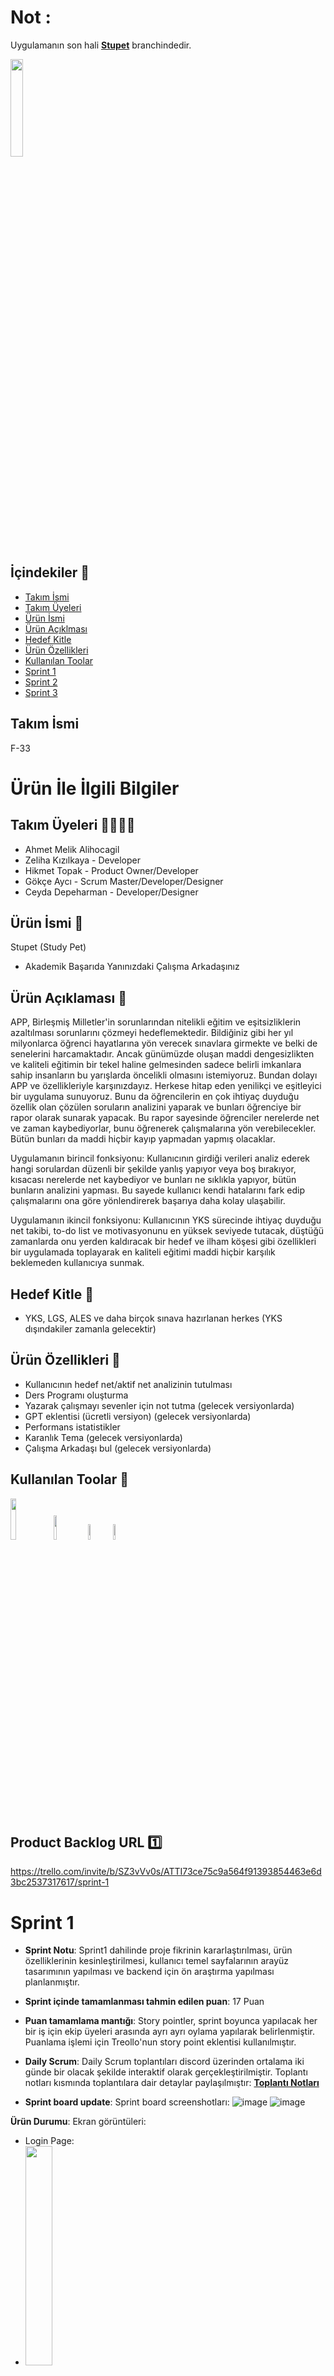 # Not :
Uygulamanın son hali **[Stupet](https://github.com/oua-f-33/stupet-study-pet-/tree/stupet)** branchindedir.

<img src = "https://github.com/oua-f-33/stupet-study-pet-/assets/77845105/50085601-394d-4857-a2e4-caea7a4b41cd" width=20% height=20%>

## İçindekiler 📝
- [Takım İsmi](#takım-ismi) 
- [Takım Üyeleri](#takım-üyleri)
- [Ürün İsmi](#ürün-ismi)
- [Ürün Açıklması](#ürün-açıklaması)
- [Hedef Kitle](#hedef-kitle)
- [Ürün Özellikleri](#ürün-özellikleri)
- [Kullanılan Toolar](#kullanılan-toolar)
- [Sprint 1](#sprint1)
- [Sprint 2](#sprint2)
- [Sprint 3](#sprint3)

## **Takım İsmi**
F-33

# Ürün İle İlgili Bilgiler

## Takım Üyeleri 👩‍💻👨‍💻
- Ahmet Melik Alihocagil 
- Zeliha Kızılkaya - Developer
- Hikmet Topak - Product Owner/Developer
- Gökçe Aycı - Scrum Master/Developer/Designer
- Ceyda Depeharman - Developer/Designer

## Ürün İsmi 🐾
Stupet (Study Pet) 
- Akademik Başarıda Yanınızdaki Çalışma Arkadaşınız
## Ürün Açıklaması 🧠
 APP, Birleşmiş Milletler'in sorunlarından nitelikli eğitim ve eşitsizliklerin azaltılması sorunlarını çözmeyi hedeflemektedir. Bildiğiniz gibi her yıl milyonlarca öğrenci hayatlarına yön verecek sınavlara girmekte ve belki de senelerini harcamaktadır. Ancak günümüzde oluşan maddi dengesizlikten ve kaliteli eğitimin bir tekel haline gelmesinden sadece belirli imkanlara sahip insanların bu yarışlarda öncelikli olmasını istemiyoruz. Bundan dolayı APP ve özellikleriyle karşınızdayız. Herkese hitap eden yenilikçi ve eşitleyici bir uygulama sunuyoruz. Bunu da öğrencilerin en çok ihtiyaç duyduğu özellik olan çözülen soruların analizini yaparak ve bunları öğrenciye bir rapor olarak sunarak yapacak. Bu rapor sayesinde öğrenciler nerelerde net ve zaman kaybediyorlar, bunu öğrenerek çalışmalarına yön verebilecekler. Bütün bunları da maddi hiçbir kayıp yapmadan yapmış olacaklar.

Uygulamanın birincil fonksiyonu: Kullanıcının girdiği verileri analiz ederek hangi sorulardan düzenli bir şekilde yanlış yapıyor veya boş bırakıyor, kısacası nerelerde net kaybediyor ve bunları ne sıklıkla yapıyor, bütün bunların analizini yapması. Bu sayede kullanıcı kendi hatalarını fark edip çalışmalarını ona göre yönlendirerek başarıya daha kolay ulaşabilir.

Uygulamanın ikincil fonksiyonu: Kullanıcının YKS sürecinde ihtiyaç duyduğu net takibi, to-do list ve motivasyonunu en yüksek seviyede tutacak, düştüğü zamanlarda onu yerden kaldıracak bir hedef ve ilham köşesi gibi özellikleri bir uygulamada toplayarak en kaliteli eğitimi maddi hiçbir karşılık beklemeden kullanıcıya sunmak.

## Hedef Kitle 🎯
- YKS, LGS, ALES ve daha birçok sınava hazırlanan herkes
(YKS dışındakiler zamanla gelecektir)

## Ürün Özellikleri 📱
- Kullanıcının hedef net/aktif net analizinin tutulması
- Ders Programı oluşturma
- Yazarak çalışmayı sevenler için not tutma (gelecek versiyonlarda)
- GPT eklentisi (ücretli versiyon) (gelecek versiyonlarda)
- Performans istatistikler
- Karanlık Tema (gelecek versiyonlarda)
- Çalışma Arkadaşı bul (gelecek versiyonlarda)

## Kullanılan Toolar 🔨
<img src="https://github.com/oua-f-33/stupet-study-pet-/assets/77845105/c851f810-5f0e-4249-8e87-86c1b139f507" width="13%" height="13%"> <img src="https://github.com/oua-f-33/stupet-study-pet-/assets/77845105/a2a1ec1b-a43e-4787-87fe-296e5518a071" width="10%" height="10%"> <img src="https://brandslogos.com/wp-content/uploads/images/firebase-logo.png" width="8%" height="8%"><img src="https://github.com/oua-f-33/stupet-study-pet-/assets/77845105/db4f6f20-3983-418b-be90-86ad2826e569" width="8%" height="8%">

## Product Backlog URL 1️⃣
https://trello.com/invite/b/SZ3vVv0s/ATTI73ce75c9a564f91393854463e6d3bc2537317617/sprint-1
# Sprint 1
- **Sprint Notu**: Sprint1 dahilinde proje fikrinin kararlaştırılması, ürün özelliklerinin kesinleştirilmesi, kullanıcı temel sayfalarının arayüz tasarımının yapılması ve backend için ön araştırma yapılması planlanmıştır.
  
- **Sprint içinde tamamlanması tahmin edilen puan**: 17 Puan

- **Puan tamamlama mantığı**: Story pointler, sprint boyunca yapılacak her bir iş için ekip üyeleri arasında ayrı ayrı oylama yapılarak belirlenmiştir. Puanlama işlemi için Treollo'nun story point eklentisi kullanılmıştır.
  
- **Daily Scrum**: Daily Scrum toplantıları discord üzerinden ortalama iki günde bir olacak şekilde interaktif olarak gerçekleştirilmiştir. Toplantı notları kısmında toplantılara dair detaylar paylaşılmıştır: **[Toplantı Notları](https://docs.google.com/document/d/1GLPzij74af6KO64UVuXZnkMik6LS6BBCPYart3XEXPg/edit?usp=sharing)**

- **Sprint board update**: Sprint board screenshotları:
  ![image](https://github.com/oua-f-33/proje/assets/77845105/f96bd3cb-49ef-4d0a-b384-ffafca41d84f)
  ![image](https://github.com/oua-f-33/proje/assets/77845105/d8947bad-58ea-4555-b131-290b179679a5)

**Ürün Durumu**: Ekran görüntüleri:

- Login Page:
 - <img src = "https://github.com/oua-f-33/proje/assets/77845105/381b6066-7207-4d28-bc7d-51f35f05ab9f" width=30% height=30%>
- Regiter Page:
 - <img src = "https://github.com/oua-f-33/proje/assets/77845105/f61fabec-3d1b-4208-970f-01264684af1a" width=30% height=30%>
- Home Page:
 - <img src = "https://github.com/oua-f-33/proje/assets/77845105/fb6ae885-e904-4be4-a541-699b17d8e29b" width=30% height=30%>
- Home Page pop-up:
 - <img src = "https://github.com/oua-f-33/proje/assets/77845105/24cceb24-38e7-4cda-a160-d3a208929fef" width=30% height=30%>
- Analiz Page:
 - <img src = "https://github.com/oua-f-33/proje/assets/77845105/06a5425a-41f3-4f36-aafe-3a68a1ff8fbd" width=30% height=30%>
- Analiz Page1:
 - <img src = "https://github.com/oua-f-33/proje/assets/77845105/b7129912-8533-48eb-ba31-13f8bd56bd69" width=30% height=30%>
- Analiz Page2:
 - <img src = "https://github.com/oua-f-33/proje/assets/77845105/096a833c-fc47-4537-81c7-665799c315fa" width=30% height=30%>
- Profile Page:
- <img src = "https://github.com/oua-f-33/proje/assets/77845105/0b2996f6-0b84-49d2-a436-224b2f66005b" width=30% height=30%>
- Profile Page Tasarım2:
 - <img src = "https://github.com/oua-f-33/proje/assets/77845105/23cd6744-0c34-4dba-a785-c14aeb3e672a" width=30% height=30%>
- Edit Profile Page:
 -  <img src = "https://github.com/oua-f-33/proje/assets/77845105/a75046a3-9cbd-4c57-83ab-f0b675a77866" width=30% height=30%>

**Not**: Profile Page ve Profile Page Tasarım2 birleştirilerek yeni bir profil page oluşturulacaktır.

- **Sprint Review**: 
Alınan kararlar: Kullanıcı temel sayfalarının tasarımları oluşturulmuş, firebase ve gpt eklentisi için ön araştırma yapılarak ürünün genel gereksinimleri tespit edilmiştir
  - Sprint Review katılımcıları:
   - Ahmet Melik Alihocagil
   - Zeliha Kızılkaya
   - Hikmet Topak 
   - Gökçe Aycı 
   - Ceyda Depeharman

- **Sprint Retrospective:**
  - Sprint1'in ekibin büyük çoğunluğunun final haftasına denk gelmesi ekibi ve işleyisi biraz yavaşlattı bu açığı kapatatabilmek adına sonraki sprintlerde herkesin daha aktif olması beklenmektedir.
  - Ekip üyelerince bir çok farklı ve orijinal proje fikir ortaya atıldı, proje fikirlerinin çok ve uygulanabilir olmaları karar vermeyi ve brainstorming sürecinin uzamasına sebep oldu, bu süreç daha kısa tutulmalıydı.
  - Genel anlamda ekibin biribiriyle iletişimi, bilgi alışverişi ve farklı fikirlere açık olması her ekip üyesi için olumlu noktalardan biri olduğu tespit edildi ve ilerleyen süreç boyunca bu durumunun devam etmesi beklenmektedir.

- **Burndown Chart:**
 <img src = "https://github.com/oua-f-33/proje/assets/77845105/8a7687f8-2ef2-4c36-8c7f-91a719088a9a" width=50% height=50%>
 
## Product Backlog URL 2️⃣
https://trello.com/b/lzoQIuuL/f33-sprint-2

# Sprint 2
- **Sprint Notu**: Sprint2 dahilinde projenin UI kodlarının yazılması planlanmaktadır.
  
- **Sprint içinde tamamlanması tahmin edilen puan**: 36 Puan

- **Puan tamamlama mantığı**: Story pointler, sprint boyunca yapılacak her bir iş için product owner tarafından belirlenmiştir. Puanlama işlemi için Treollo'nun story point eklentisi kullanılmıştır.
  
- **Daily Scrum**: Daily Scrum toplantıları discord ve whatsapp üzerinden gerçekleştirilmiştir. Whatsapp da alınan önemli kararların ekran görüntüleri toplantı notlarına eklenmiştir.. Toplantı notları kısmında toplantılara dair detaylar paylaşılmıştır: **[Toplantı Notları](https://docs.google.com/document/d/1GLPzij74af6KO64UVuXZnkMik6LS6BBCPYart3XEXPg/edit?usp=sharing)**

- **Sprint board update**: Sprint board screenshotları:
 ![image](https://github.com/oua-f-33/proje/assets/77845105/fc623fd2-290f-412c-afda-e40e65319f65)


**Ürün Durumu**: Ekran görüntüleri:

- Login Page:
 - <img src = "https://github.com/oua-f-33/proje/assets/77845105/c867b2ef-38c7-48ab-af83-fa41195ece5d" width=30% height=30%>
- Regiter Page:
 - <img src = "https://github.com/oua-f-33/proje/assets/77845105/d62a0165-e117-4a10-8887-7bfd2365eab5" width=30% height=30%>
- Home Page:
 - <img src = "https://github.com/oua-f-33/proje/assets/77845105/26bc4020-cc87-49b8-9692-c8ee44af5540" width=30% height=30%>
- Home Page pop-up:
 - <img src = " " width=30% height=30%>
- Analiz Page:
 - <img src = " " width=30% height=30%>
- Analiz Page1:
 - <img src = " " width=30% height=30%>
- Analiz Page2:
 - <img src = " " width=30% height=30%>
- Profile Page:
- <img src = " " width=30% height=30%>
- Profile Page Tasarım2:
 - <img src = " " width=30% height=30%>
- Edit Profile Page:
 -  <img src = " " width=30% height=30%>
 
- **Sprint Review**: 
Alınan kararlar: Kullanıcı temel sayfalarının UI kodlamasının yapılması planlanmış fakat bazı aksaklıklardan dolayı sadece home page, login page ve register page'in UI kodlaması tamamlanmış, profil page için UI güncellenmesi yapılmış ve  backend üzerine tartışılmıştır.
  - Sprint Review katılımcıları:
   - Ahmet Melik Alihocagil
   - Zeliha Kızılkaya
   - Hikmet Topak 
   - Gökçe Aycı 
   - Ceyda Depeharman

- **Sprint Retrospective:**
  - Sprint2 için gerek bayram tatili gerek ekip üyelerinin final/bütünleme sınavları sebebiyle interaktif toplantılar aksamış dolayısıyla projenin ilerleyişi de olumsuz etkilemmiştir. Gelecek sprint için ekip üyelerinin daha aktif olması beklenmektedir.
  - Daha hızlı kararlar alabilmek ve hızlı bir şekilde ilerleyebilmek adına ekip üyelerinin mesajlara olabildiğince kısa sürede cevap vermesi beklenmektedir.

- **Burndown Chart:**
 <img src = "https://github.com/oua-f-33/proje/assets/77845105/8d2107c9-7a3a-423c-b44e-4b5cc83968f2" width=50% height=50%>

## Product Backlog URL 3️⃣
https://trello.com/b/4nUZifWG/f33-sprint-3

# Sprint 3
- **Sprint Notu**: Sprint3 dahilinde projenin teslim edilebilir hale gelmesi planlanmaktadır.
  
- **Sprint içinde tamamlanması tahmin edilen puan**: 168 Puan

- **Puan tamamlama mantığı**: Story pointler, sprint boyunca yapılacak her bir iş için product owner tarafından belirlenmiştir. Puanlama işlemi için Treollo'nun story point eklentisi kullanılmıştır.
  
- **Daily Scrum**: Daily Scrum toplantıları discord ve whatsapp üzerinden gerçekleştirilmiştir. Whatsapp da alınan önemli kararların ekran görüntüleri toplantı notlarına eklenmiştir.. Toplantı notları kısmında toplantılara dair detaylar paylaşılmıştır: **[Toplantı Notları](https://docs.google.com/document/d/1GLPzij74af6KO64UVuXZnkMik6LS6BBCPYart3XEXPg/edit#heading=h.a9q1kvaujrzy)**

- **Sprint board update**: Sprint board screenshotları:
  ![image](https://github.com/oua-f-33/stupet-study-pet-/assets/77845105/4b79b7a2-a1d9-4c38-9612-e2daeb8ffb60)
  ![image](https://github.com/oua-f-33/stupet-study-pet-/assets/77845105/9b0fc91b-397d-45d7-b6ab-d3851ddad60a)
  ![image](https://github.com/oua-f-33/stupet-study-pet-/assets/77845105/c4508c2b-79ad-4327-b8a8-91810c330415)
  ![image](https://github.com/oua-f-33/stupet-study-pet-/assets/77845105/43cc4032-d60b-4eb8-bade-38a7d48e7de2)
  ![image](https://github.com/oua-f-33/stupet-study-pet-/assets/77845105/b2906de4-85c8-4f79-b558-2a159bcb0d65)

**Ürün Durumu**: Ekran görüntüleri:

- Onboarding Page:
 - <img src = "https://github.com/oua-f-33/stupet-study-pet-/assets/77845105/417ca05b-4977-41e4-a4eb-564f066cc533" width=30% height=30%>
- Login Page:
 - <img src = "https://github.com/oua-f-33/stupet-study-pet-/assets/77845105/2c7153a5-f107-4d9e-b0c1-31d5ce68dcb3" width=30% height=30%>
- Regiter Page:
 - <img src = "https://github.com/oua-f-33/stupet-study-pet-/assets/77845105/a6779364-c050-4a51-ab6b-2ded4b0c1215" width=30% height=30%>
- Home Page:
 - <img src = "https://github.com/oua-f-33/stupet-study-pet-/assets/77845105/012083e0-e835-4173-86fc-d356521f430d" width=30% height=30%>
 - Splash Screen:
    - Video için resmin üzerine tıklayın 
  - [<img src="https://github.com/oua-f-33/stupet-study-pet-/assets/77845105/143e6a89-ba6b-4829-8acb-ea6e0137221c" width="30%">](https://youtube.com/shorts/LD8JB3vxiY4)
- Analiz Page:
 - <img src = "https://github.com/oua-f-33/stupet-study-pet-/assets/77845105/fdc1c71f-e9a2-46ac-b029-9e703460337b" width=30% height=30%>
- Analiz Page1:
 - <img src = "https://github.com/oua-f-33/stupet-study-pet-/assets/77845105/6c0bdfdf-f4ee-4e00-882a-ccf50badd8eb" width=30% height=30%>
- Analiz Page2:
 - <img src = " " width=30% height=30%>
 - Konu Takibi:
 - <img src = "https://github.com/oua-f-33/stupet-study-pet-/assets/77845105/e54f7c34-d0ae-418f-9fbd-b76fe657403f" width=30% height=30%>
 - Konu Takibi 2:
 - <img src = "https://github.com/oua-f-33/stupet-study-pet-/assets/77845105/6ef4e846-10d2-4436-a6fe-192b557cb627" width=30% height=30%>
  - Konu Takibi 3:
 - <img src = "https://github.com/oua-f-33/stupet-study-pet-/assets/77845105/f27adf99-c0f4-4216-a0a2-47521076e1ba" width=30% height=30%>
 - To-do Page:
 - <img src = "https://github.com/oua-f-33/stupet-study-pet-/assets/77845105/147e5a75-3373-4f20-90ed-36be5c0d391b" width=30% height=30%>
 - Geri Sayım Page:
 - <img src = "https://github.com/oua-f-33/stupet-study-pet-/assets/77845105/4328600b-0084-4361-a11d-f507e8d76967" width=30% height=30%>
 - Deneme Verileri:
 - <img src = "https://github.com/oua-f-33/stupet-study-pet-/assets/77845105/7cacd6ae-495e-4d7e-83c4-787cfccb063d" width=30% height=30%>
 - Deneme Verileri 2:
 - <img src = "https://github.com/oua-f-33/stupet-study-pet-/assets/77845105/3f39696d-8b9e-4070-ba79-54261cdf613e" width=30% height=30%>
 - Deneme Verileri 3:
- <img src = "https://github.com/oua-f-33/stupet-study-pet-/assets/77845105/89e12e12-2fd2-49d4-ab7d-3946c756bff1" width=30% height=30%>
- Profile Page:
- <img src = "https://github.com/oua-f-33/stupet-study-pet-/assets/77845105/3689feac-b259-42bc-a1ed-4bed4882893f" width=30% height=30%>
- Edit Profile Page:
 -  <img src = "https://github.com/oua-f-33/stupet-study-pet-/assets/77845105/969936ad-6b48-4f69-b57b-2f7c185dcfcc" width=30% height=30%>

- **Sprint Review**: 
Alınan kararlar: Uygulamanın son hali gözden geçirilerek ufak tasarımsal düzenlemeler yapılmaya ve 18 Temmuz'a kadar uygulama videosunun hazırlanmasına karar verilmiştir
  - Sprint Review katılımcıları:
   - Zeliha Kızılkaya
   - Hikmet Topak 
   - Gökçe Aycı 
   - Ceyda Depeharman

- **Sprint Retrospective:**
  - Sprint3 ve bootcamp dahilindeki çalışmalarından dolayı ekip arkadaşlarıma teşekkür ediyorum. Gelecek projelerde başarılar diliyorum. 

- **Burndown Chart:**
 <img src = "https://github.com/oua-f-33/stupet-study-pet-/assets/77845105/5de629bd-1ebc-40f8-bbc6-0e4e70fec937" width=50% height=50%>

